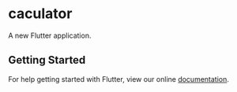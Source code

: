 # caculator

A new Flutter application.

## Getting Started

For help getting started with Flutter, view our online
[documentation](https://flutter.io/).
